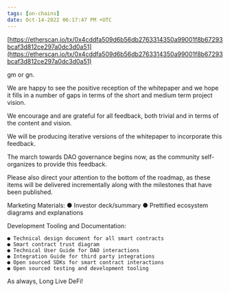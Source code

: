 ```yaml
---
tags: [on-chains]
date: Oct-14-2022 06:17:47 PM +UTC
---
```


[https://etherscan.io/tx/0x4cddfa509d6b56db2763314350a99001f8b67293bcaf3d812ce297a0dc3d0a51](https://etherscan.io/tx/0x4cddfa509d6b56db2763314350a99001f8b67293bcaf3d812ce297a0dc3d0a51)

gm or gn.

We are happy to see the positive reception of the whitepaper and we hope it fills in a number of gaps in terms of the short and medium term project vision.

We encourage and are grateful for all feedback, both trivial and in terms of the content and vision.

We will be producing iterative versions of the whitepaper to incorporate this feedback.

The march towards DAO governance begins now, as the community self-organizes to provide this feedback.

Please also direct your attention to the bottom of the roadmap, as these items will be delivered incrementally along with the milestones that have been published.

Marketing Materials:
● Investor deck/summary
● Prettified ecosystem diagrams and explanations

Development Tooling and Documentation:

    ● Technical design document for all smart contracts
    ● Smart contract trust diagram
    ● Technical User Guide for DAO interactions
    ● Integration Guide for third party integrations
    ● Open sourced SDKs for smart contract interactions
    ● Open sourced testing and development tooling

As always, Long Live DeFi!
